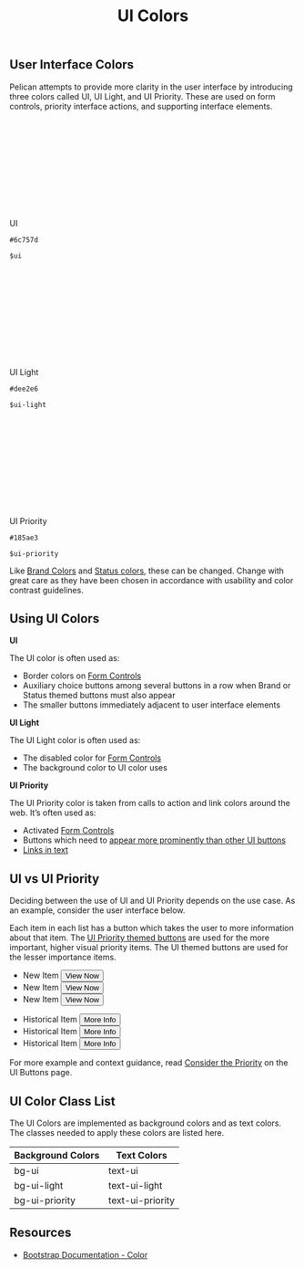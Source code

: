 ﻿---
title: UI Colors
summary: Pelican uses UI colors to help define important interface cues.
tags: color
layout: guide
eleventyNavigation:
  key: UI Colors
  parent: Foundation
  order: 3
  excerpt: Pelican uses UI colors to help define important interface cues.
  img: /img/illustrations/illus-ui-colors.svg
--- 

## User Interface Colors

Pelican attempts to provide more clarity in the user interface by introducing three colors called UI, UI Light, and UI Priority. These are used on form controls, priority interface actions, and supporting interface elements. 

<div class="row mb-5">
    <div class="col-md-6 col-xl-3">
        <div class="card border-0 mb-3">
            <div class="bg-ui rounded-top" style="height: 160px;"></div>
            <div class="card-body">
                <p class="mb-0 font-weight-bold">UI</p>
                <p class="mb-0"><code>#6c757d</code></p>
                <p class="mb-0"><code>$ui</code></p>
            </div>
        </div>
    </div>
    <div class="col-md-6 col-xl-3">
        <div class="card border-0 mb-3">
            <div class="bg-ui-light rounded-top" style="height: 160px;"></div>
            <div class="card-body">
                <p class="mb-0 font-weight-bold">UI Light</p>
                <p class="mb-0"><code>#dee2e6</code></p>
                <p class="mb-0"><code>$ui-light</code></p>
            </div>
        </div>
    </div>
    <div class="col-md-6 col-xl-3">
        <div class="card border-0 mb-3">
            <div class="bg-ui-priority rounded-top" style="height: 160px;"></div>
            <div class="card-body">
                <p class="mb-0 font-weight-bold">UI Priority</p>
                <p class="mb-0"><code>#185ae3</code></p>
                <p class="mb-0"><code>$ui-priority</code></p>
            </div>
        </div>
    </div>
</div>

Like [Brand Colors](/foundation/status-colors) and [Status colors](/foundation/status-colors), these can be changed. Change with great care as they have been chosen in accordance with usability and color contrast guidelines.

## Using UI Colors

**UI**

The UI color is often used as:

- Border colors on [Form Controls](/form-controls/)
- Auxiliary choice buttons among several buttons in a row when Brand or Status themed buttons must also appear
- The smaller buttons immediately adjacent to user interface elements

**UI Light**

The UI Light color is often used as:

- The disabled color for [Form Controls](/form-controls/)
- The background color to UI color uses

**UI Priority**

The UI Priority color is taken from calls to action and link colors around the web. It’s often used as:

- Activated [Form Controls](/form-controls/)
- Buttons which need to [appear more prominently than other UI buttons](/foundation/ui-colors/#ui-vs-ui-blue)
- [Links in text](/accessibility/about-accessibility/)

## UI vs UI Priority

Deciding between the use of UI and UI Priority depends on the use case. As an example, consider the user interface below. 

Each item in each list has a button which takes the user to more information about that item. The [UI Priority themed buttons](/components/buttons/#ui-priority-button) are used for the more important, higher visual priority items. The UI themed buttons are used for the lesser importance items.

<div class="px-3 mb-5">
    <div class="row">
        <div class="col-lg-6">
            <ul class="list-group">
                <li class="list-group-item d-flex align-items-center">New Item
                    <button type="button" class="btn btn-sm btn-ui-priority ml-auto">View Now</button>
                </li>
                <li class="list-group-item d-flex align-items-center">New Item
                    <button type="button" class="btn btn-sm btn-ui-priority ml-auto">View Now</button>
                </li>
                <li class="list-group-item d-flex align-items-center">New Item
                    <button type="button" class="btn btn-sm btn-ui-priority ml-auto">View Now</button>
                </li>
            </ul>
        </div>
        <div class="col-lg-6">
            <ul class="list-group">
                <li class="list-group-item d-flex align-items-center">Historical Item
                    <button type="button" class="btn btn-sm btn-ui ml-auto">More Info</button>
                </li>
                <li class="list-group-item d-flex align-items-center">Historical Item
                    <button type="button" class="btn btn-sm btn-ui ml-auto">More Info</button>
                </li>
                <li class="list-group-item d-flex align-items-center">Historical Item
                    <button type="button" class="btn btn-sm btn-ui ml-auto">More Info</button>
                </li>
            </ul>
        </div>
    </div>
</div>

For more example and context guidance, read [Consider the Priority](/components/buttons/#consider-the-priority) on the UI Buttons page.

## UI Color Class List

The UI Colors are implemented as background colors and as text colors. The classes needed to apply these colors are listed here.

<div class="table-wrapper">
    <table class="table table-light mb-5">
        <thead>
            <tr>
                <th>Background Colors</th>
                <th>Text Colors</th>
            </tr>
        </thead>
        <tbody class="h5">
            <tr>
                <td><span class="badge badge-ui">bg-ui</span></td>
                <td><span class="badge bg-transparent text-ui">text-ui</span></td>
            </tr> 
            <tr>
                <td><span class="badge badge-ui-light">bg-ui-light</span></td>
                <td><span class="badge bg-transparent text-ui-light">text-ui-light</span></td>
            </tr> 
            <tr>
                <td><span class="badge badge-ui-priority">bg-ui-priority</span></td>
                <td><span class="badge bg-transparent text-ui-priority">text-ui-priority</span></td>
            </tr>                                
        </tbody>
    </table>
</div>

## Resources

* <a href="https://getbootstrap.com/docs/4.5/utilities/colors/" target="_blank">Bootstrap Documentation - Color</a>
